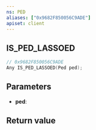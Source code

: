 ```yaml
---
ns: PED
aliases: ["0x9682F850056C9ADE"]
apiset: client
---
```

## IS_PED_LASSOED

```c
// 0x9682F850056C9ADE
Any IS_PED_LASSOED(Ped ped);
```


## Parameters
* **ped**:

## Return value